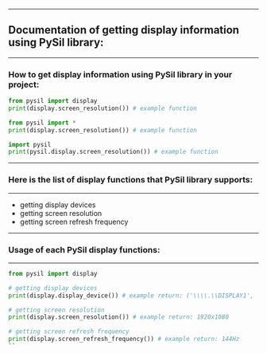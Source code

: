 ------------------------
## Documentation of getting display information using PySil library:
------------------------
### How to get display information using PySil library in your project:
```python
from pysil import display
print(display.screen_resolution()) # example function
```
```python
from pysil import *
print(display.screen_resolution()) # example function
```
```python
import pysil
print(pysil.display.screen_resolution()) # example function
```
------------------------
### Here is the list of display functions that PySil library supports:
------------------------
* getting display devices
* getting screen resolution
* getting screen refresh frequency
------------------------
### Usage of each PySil display functions:
------------------------
```python
from pysil import display

# getting display devices
print(display.display_device()) # example return: ('\\\\.\\DISPLAY1', 'AMD Radeon(TM) Graphics')

# getting screen resolution
print(display.screen_resolution()) # example return: 1920x1080

# getting screen refresh frequency
print(display.screen_refresh_frequency()) # example return: 144Hz
``